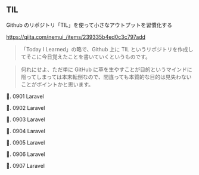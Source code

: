 ## TIL

Github のリポジトリ「TIL」を使って小さなアウトプットを習慣化する

https://qiita.com/nemui_/items/239335b4ed0c3c797add

> 「Today I Learned」の略で、Github 上に TIL というリポジトリを作成してそこに今日覚えたことを書いていくというものです。

> 何れにせよ、ただ単に GitHub に草を生やすことが目的というマインドに陥ってしまっては本末転倒なので、間違っても本質的な目的は見失わないことがポイントかと思います。

🐧. 0901 Laravel

🐧. 0902 Laravel

🐧. 0903 Laravel

🐧. 0904 Laravel

🐧. 0905 Laravel

🐧. 0906 Laravel

🐧. 0907 Laravel

